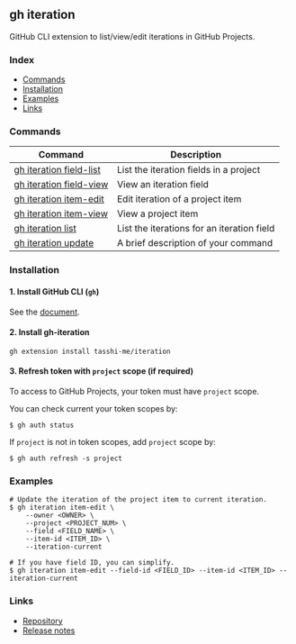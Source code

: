 ## gh iteration

GitHub CLI extension to list/view/edit iterations in GitHub Projects.


### Index

- [Commands](#commands) 
- [Installation](#installation)
- [Examples](#examples)
- [Links](#links) 

### Commands

|Command|Description|
|-|-|
|[gh iteration field-list](gh_iteration_field-list.md)|List the iteration fields in a project|
|[gh iteration field-view](gh_iteration_field-view.md)|View an iteration field|
|[gh iteration item-edit](gh_iteration_item-edit.md)|Edit iteration of a project item|
|[gh iteration item-view](gh_iteration_item-view.md)|View a project item|
|[gh iteration list](gh_iteration_list.md)|List the iterations for an iteration field|
|[gh iteration update](gh_iteration_update.md)|A brief description of your command|

### Installation

#### 1. Install GitHub CLI (`gh`)

See the [document](https://github.com/cli/cli).

#### 2. Install gh-iteration

```shell
gh extension install tasshi-me/iteration
````
#### 3. Refresh token with `project` scope (if required)

To access to GitHub Projects, your token must have `project` scope.

You can check current your token scopes by:
```shell
$ gh auth status
```
If `project` is not in token scopes, add `project` scope by:
```shell
$ gh auth refresh -s project
```


### Examples

```shell
# Update the iteration of the project item to current iteration.
$ gh iteration item-edit \
    --owner <OWNER> \
    --project <PROJECT_NUM> \
    --field <FIELD_NAME> \
    --item-id <ITEM_ID> \
    --iteration-current

# If you have field ID, you can simplify.
$ gh iteration item-edit --field-id <FIELD_ID> --item-id <ITEM_ID> --iteration-current
```


### Links

- [Repository](https://github.com/tasshi-me/gh-iteration)
- [Release notes](https://github.com/tasshi-me/gh-iteration/releases)

